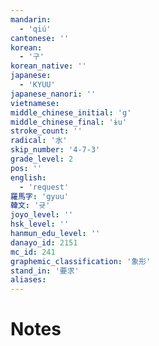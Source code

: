 ```yaml
---
mandarin:
  - 'qiú'
cantonese: ''
korean:
  - '구'
korean_native: ''
japanese:
  - 'KYUU'
japanese_nanori: ''
vietnamese:
middle_chinese_initial: 'g'
middle_chinese_final: 'ɨu'
stroke_count: ''
radical: '水'
skip_number: '4-7-3'
grade_level: 2
pos: ''
english:
  - 'request'
羅馬字: 'gyuu'
韓文: '귯'
joyo_level: ''
hsk_level: ''
hanmun_edu_level: ''
danayo_id: 2151
mc_id: 241
graphemic_classification: '象形'
stand_in: '要求'
aliases:
---
```


# Notes

